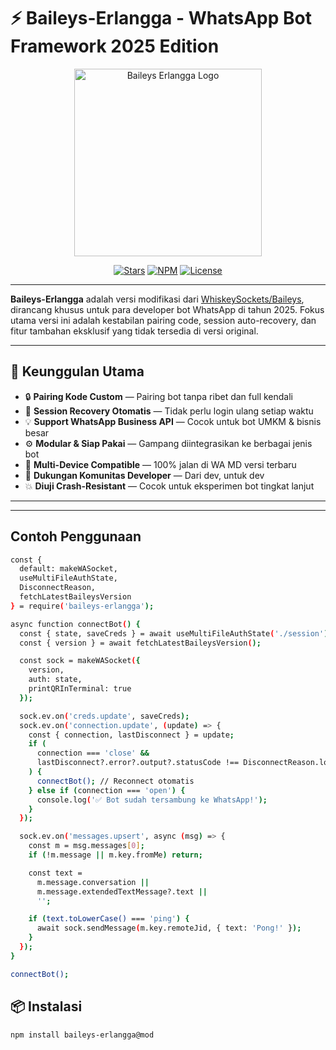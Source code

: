 # ⚡️ Baileys-Erlangga - WhatsApp Bot Framework 2025 Edition

<p align="center">
  <img src="https://files.catbox.moe/fi0co3.jpeg" width="300" alt="Baileys Erlangga Logo" />
</p>

<p align="center">
  <a href="https://github.com/ErlanggaaXzzz/Baileys"><img src="https://img.shields.io/github/stars/ErlanggaaXzzz/Baileys?style=for-the-badge" alt="Stars"></a>
  <a href="https://www.npmjs.com/package/baileys-erlangga"><img src="https://img.shields.io/npm/v/baileys-erlangga?style=for-the-badge" alt="NPM"></a>
  <a href="https://github.com/ErlanggaaXzzz/Baileys/blob/main/LICENSE"><img src="https://img.shields.io/github/license/ErlanggaaXzzz/Baileys?style=for-the-badge" alt="License"></a>
</p>

---

**Baileys-Erlangga** adalah versi modifikasi dari [WhiskeySockets/Baileys](https://github.com/WhiskeySockets/Baileys), dirancang khusus untuk para developer bot WhatsApp di tahun 2025. Fokus utama versi ini adalah kestabilan pairing code, session auto-recovery, dan fitur tambahan eksklusif yang tidak tersedia di versi original.

---

## 🚀 Keunggulan Utama

- 🔒 **Pairing Kode Custom** — Pairing bot tanpa ribet dan full kendali
- 🔄 **Session Recovery Otomatis** — Tidak perlu login ulang setiap waktu
- 💡 **Support WhatsApp Business API** — Cocok untuk bot UMKM & bisnis besar
- ⚙️ **Modular & Siap Pakai** — Gampang diintegrasikan ke berbagai jenis bot
- 📱 **Multi-Device Compatible** — 100% jalan di WA MD versi terbaru
- 💬 **Dukungan Komunitas Developer** — Dari dev, untuk dev
- 💥 **Diuji Crash-Resistant** — Cocok untuk eksperimen bot tingkat lanjut

---

---
## Contoh Penggunaan
```bash
const {
  default: makeWASocket,
  useMultiFileAuthState,
  DisconnectReason,
  fetchLatestBaileysVersion
} = require('baileys-erlangga');

async function connectBot() {
  const { state, saveCreds } = await useMultiFileAuthState('./session');
  const { version } = await fetchLatestBaileysVersion();

  const sock = makeWASocket({
    version,
    auth: state,
    printQRInTerminal: true
  });

  sock.ev.on('creds.update', saveCreds);
  sock.ev.on('connection.update', (update) => {
    const { connection, lastDisconnect } = update;
    if (
      connection === 'close' &&
      lastDisconnect?.error?.output?.statusCode !== DisconnectReason.loggedOut
    ) {
      connectBot(); // Reconnect otomatis
    } else if (connection === 'open') {
      console.log('✅ Bot sudah tersambung ke WhatsApp!');
    }
  });

  sock.ev.on('messages.upsert', async (msg) => {
    const m = msg.messages[0];
    if (!m.message || m.key.fromMe) return;

    const text =
      m.message.conversation ||
      m.message.extendedTextMessage?.text ||
      '';

    if (text.toLowerCase() === 'ping') {
      await sock.sendMessage(m.key.remoteJid, { text: 'Pong!' });
    }
  });
}

connectBot();
```

## 📦 Instalasi

```bash
npm install baileys-erlangga@mod